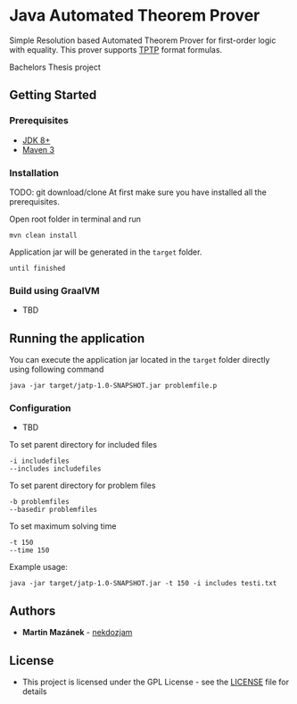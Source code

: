 # Java Automated Theorem Prover

Simple Resolution based Automated Theorem Prover for first-order logic with equality. 
This prover supports [TPTP](http://www.tptp.org/) format formulas.

Bachelors Thesis project

## Getting Started



### Prerequisites

* [JDK 8+](https://jdk.java.net/)
* [Maven 3](https://maven.apache.org/)

### Installation

TODO: git download/clone
At first make sure you have installed all the prerequisites.

Open root folder in terminal and run

```
mvn clean install
```

Application jar will be generated in the `target` folder.

```
until finished
```

### Build using GraalVM

* TBD


## Running the application

You can execute the application jar located in the `target` folder directly using following command

```
java -jar target/jatp-1.0-SNAPSHOT.jar problemfile.p
```

### Configuration

* TBD

To set parent directory for included files

```
-i includefiles
--includes includefiles
```

To set parent directory for problem files

```
-b problemfiles
--basedir problemfiles
```

To set maximum solving time

```
-t 150
--time 150
```

Example usage:

```
java -jar target/jatp-1.0-SNAPSHOT.jar -t 150 -i includes testi.txt
```

## Authors

* **Martin Mazánek** - [nekdozjam](https://github.com/nekdozjam)

## License
* This project is licensed under the GPL License - see the [LICENSE](LICENSE) file for details
